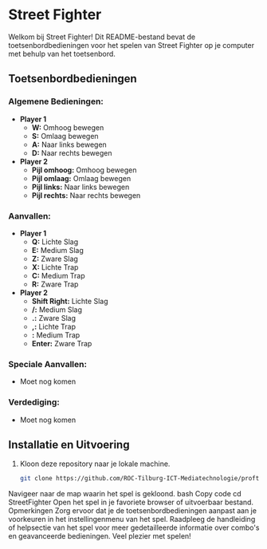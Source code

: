 # Street Fighter

Welkom bij Street Fighter! Dit README-bestand bevat de toetsenbordbedieningen voor het spelen van Street Fighter op je computer met behulp van het toetsenbord.

## Toetsenbordbedieningen

### Algemene Bedieningen:
- **Player 1**
   - **W:** Omhoog bewegen
   - **S:** Omlaag bewegen
   - **A:** Naar links bewegen
   - **D:** Naar rechts bewegen
- **Player 2**
   - **Pijl omhoog:** Omhoog bewegen
   - **Pijl omlaag:** Omlaag bewegen
   - **Pijl links:** Naar links bewegen
   - **Pijl rechts:** Naar rechts bewegen

### Aanvallen:
- **Player 1**
   - **Q:** Lichte Slag
   - **E:** Medium Slag
   - **Z:** Zware Slag
   - **X:** Lichte Trap
   - **C:** Medium Trap
   - **R:** Zware Trap
- **Player 2**
   - **Shift Right:** Lichte Slag
   - **/:** Medium Slag
   - **.:** Zware Slag
   - **,:** Lichte Trap
   - **\:** Medium Trap
   - **Enter:** Zware Trap

### Speciale Aanvallen:
- Moet nog komen

### Verdediging:
- Moet nog komen

## Installatie en Uitvoering
1. Kloon deze repository naar je lokale machine.
   ```bash
   git clone https://github.com/ROC-Tilburg-ICT-Mediatechnologie/proftaak-oldskool-game-alex-luc-street-fighter
Navigeer naar de map waarin het spel is gekloond.
bash
Copy code
cd StreetFighter
Open het spel in je favoriete browser of uitvoerbaar bestand.
Opmerkingen
Zorg ervoor dat je de toetsenbordbedieningen aanpast aan je voorkeuren in het instellingenmenu van het spel.
Raadpleeg de handleiding of helpsectie van het spel voor meer gedetailleerde informatie over combo's en geavanceerde bedieningen.
Veel plezier met spelen!
